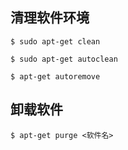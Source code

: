 
## 清理软件环境

    $ sudo apt-get clean

    $ sudo apt-get autoclean

    $ apt-get autoremove

## 卸载软件

    $ apt-get purge <软件名>
